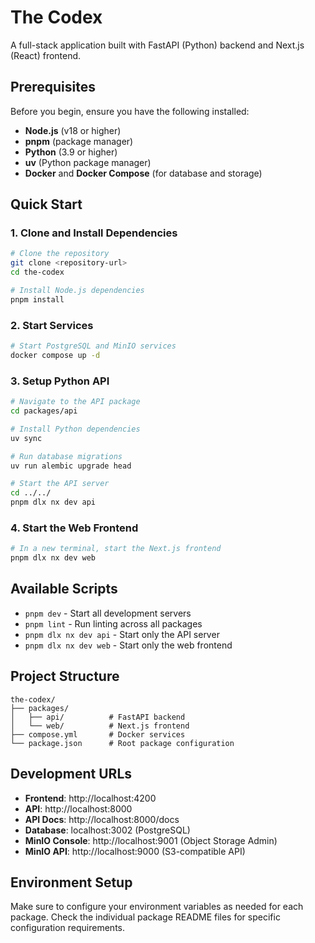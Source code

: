 # The Codex

A full-stack application built with FastAPI (Python) backend and Next.js (React) frontend.

## Prerequisites

Before you begin, ensure you have the following installed:

- **Node.js** (v18 or higher)
- **pnpm** (package manager)
- **Python** (3.9 or higher)
- **uv** (Python package manager)
- **Docker** and **Docker Compose** (for database and storage)

## Quick Start

### 1. Clone and Install Dependencies

```bash
# Clone the repository
git clone <repository-url>
cd the-codex

# Install Node.js dependencies
pnpm install
```

### 2. Start Services

```bash
# Start PostgreSQL and MinIO services
docker compose up -d
```

### 3. Setup Python API

```bash
# Navigate to the API package
cd packages/api

# Install Python dependencies
uv sync

# Run database migrations
uv run alembic upgrade head

# Start the API server
cd ../../
pnpm dlx nx dev api
```

### 4. Start the Web Frontend

```bash
# In a new terminal, start the Next.js frontend
pnpm dlx nx dev web
```

## Available Scripts

- `pnpm dev` - Start all development servers
- `pnpm lint` - Run linting across all packages
- `pnpm dlx nx dev api` - Start only the API server
- `pnpm dlx nx dev web` - Start only the web frontend

## Project Structure

```
the-codex/
├── packages/
│   ├── api/          # FastAPI backend
│   └── web/          # Next.js frontend
├── compose.yml       # Docker services
└── package.json      # Root package configuration
```

## Development URLs

- **Frontend**: http://localhost:4200
- **API**: http://localhost:8000
- **API Docs**: http://localhost:8000/docs
- **Database**: localhost:3002 (PostgreSQL)
- **MinIO Console**: http://localhost:9001 (Object Storage Admin)
- **MinIO API**: http://localhost:9000 (S3-compatible API)

## Environment Setup

Make sure to configure your environment variables as needed for each package. Check the individual package README files for specific configuration requirements.
